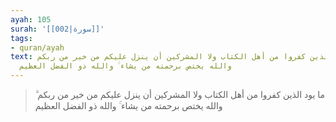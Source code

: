 ```yaml
---
ayah: 105
surah: '[[002|سورة]]'
tags:
- quran/ayah
text: ما يود الذين كفروا من أهل الكتاب ولا المشركين أن ينزل عليكم من خير من ربكم ۗ
  والله يختص برحمته من يشاء ۚ والله ذو الفضل العظيم
---
```

> ما يود الذين كفروا من أهل الكتاب ولا المشركين أن ينزل عليكم من خير من ربكم ۗ والله يختص برحمته من يشاء ۚ والله ذو الفضل العظيم
